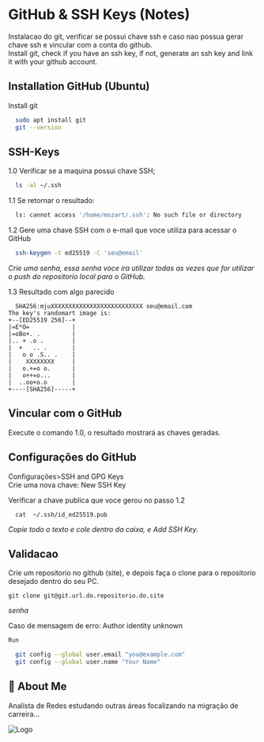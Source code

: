 # GitHub & SSH Keys (Notes)

Instalacao do git, verificar se possui chave ssh e caso nao possua gerar chave ssh e vincular com a conta do github.\
Install git, check if you have an ssh key, if not, generate an ssh key and link it with your github account.



## Installation GitHub (Ubuntu)

Install git

```bash
  sudo apt install git
  git --version
```
## SSH-Keys

1.0 Verificar se a maquina possui chave SSH;
```bash
  ls -al ~/.ssh
```
1.1 Se retornar o resultado:
```bash
  ls: cannot access '/home/mozart/.ssh': No such file or directory
```
1.2 Gere uma chave SSH com o e-mail que voce utiliza para acessar o GitHub

```bash
  ssh-keygen -t ed25519 -C 'seu@email'
```
*Crie uma senha, essa senha voce ira utilizar todas as vezes que for utilizar o push do repositorio local para o GitHub.*

1.3 Resultado com algo parecido

```
  SHA256:mjuXXXXXXXXXXXXXXXXXXXXXXXXXX seu@email.com
The key's randomart image is:
+--[ED25519 256]--+
|=E*O=            |
|=oBo+. .         |
|.. + .o .        |
|  +   .. .       |
|   o o .S.. .    |
|    XXXXXXXX     |
|   o.+=o o.      |
|   o++=o...      |
|  ..oo+o.o       |
+----[SHA256]-----+
```
## Vincular com o GitHub
Execute o comando 1.0, o resultado mostrará as chaves geradas.

## Configurações do GitHub
Configurações>SSH and GPG Keys\
Crie uma nova chave: New SSH Key

Verificar a chave publica que voce gerou no passo 1.2
```
  cat  ~/.ssh/id_ed25519.pub
```
*Copie todo o texto e cole dentro da caixa, e Add SSH Key.*

## Validacao
Crie um repositorio no github (site), e depois faça o clone para o repositorio desejado dentro do seu PC.
```
git clone git@git.url.do.repositorio.do.site
```
*senha*

Caso de mensagem de erro: Author identity unknown

```bash
Run

  git config --global user.email "you@example.com"
  git config --global user.name "Your Name"
```


## 🚀 About Me
Analista de Redes estudando outras áreas focalizando na migração de carreira...


![Logo](https://www.shutterstock.com/image-vector/pixel-art-8bit-business-computer-250nw-1861306273.jpg)
